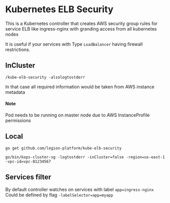 # Kubernetes ELB Security

This is a Kubernetes controller that creates AWS security group rules for service ELB like ingress-nginx with granding access from all kubernetes nodes

It is useful if your services with Type `LoadBalancer` having firewall restrictions.


## InCluster
`/kube-elb-security -alsologtostderr`
 
 In that case all required information would be taken from AWS instance metadata
 
 
 #### Note
 Pod needs to be running on master node due to AWS InstanceProfile permissions
 
 
 ## Local
 `go get github.com/legion-platform/kube-elb-security`
 
 `go/bin/kops-cluster-sg -logtostderr -inCluster=false -region=us-east-1 -vpc-id=vpc-01234567`
 
 
 ## Services filter
 By default controller watches on services with label `app=ingress-nginx`
 Could be defined by flag `-labelSelector=app=myapp`
